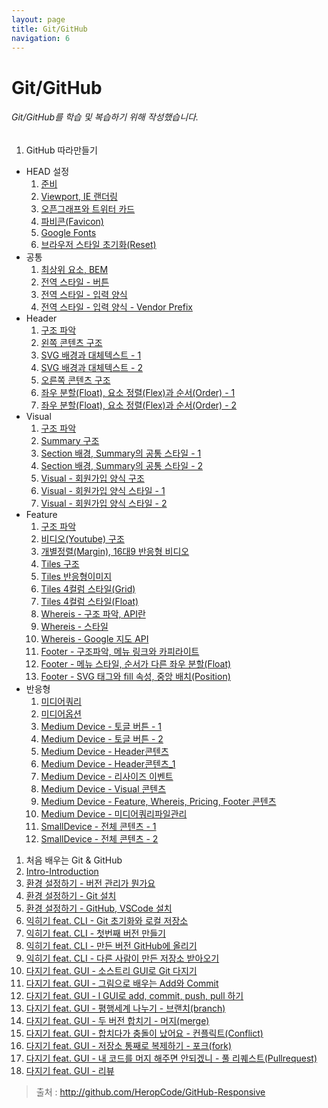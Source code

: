 ```yaml
---
layout: page
title: Git/GitHub
navigation: 6
---
```


# Git/GitHub

###### Git/GitHub를 학습 및 복습하기 위해 작성했습니다.
1. GitHub 따라만들기
  - HEAD 설정
    1. [준비](https://baek-kyoungman.github.io/study/File/Git/01/01.html)
    1. [Viewport, IE 랜더링](https://baek-kyoungman.github.io/study/File/Git/01/02.html)
    1. [오픈그래프와 트위터 카드](https://baek-kyoungman.github.io/study/File/Git/01/03.html)
    1. [파비콘(Favicon)](https://baek-kyoungman.github.io/study/File/Git/01/04.html)
    1. [Google Fonts](https://baek-kyoungman.github.io/study/File/Git/01/05.html)
    1. [브라우저 스타일 초기화(Reset)](https://baek-kyoungman.github.io/study/File/Git/01/06.html)
  - 공통
    1. [최상위 요소, BEM](https://baek-kyoungman.github.io/study/File/Git/01/07.html)
    1. [전역 스타일 - 버튼](https://baek-kyoungman.github.io/study/File/Git/01/08.html)
    1. [전역 스타일 - 입력 양식](https://baek-kyoungman.github.io/study/File/Git/01/09.html)
    1. [전역 스타일 - 입력 양식 - Vendor Prefix](https://baek-kyoungman.github.io/study/File/Git/01/10.html)
  - Header
    1. [구조 파악](https://baek-kyoungman.github.io/study/File/Git/01/11.html)
    1. [왼쪽 콘텐츠 구조](https://baek-kyoungman.github.io/study/File/Git/01/12.html)
    1. [SVG 배경과 대체텍스트 - 1](https://baek-kyoungman.github.io/study/File/Git/01/13.html)
    1. [SVG 배경과 대체텍스트 - 2](https://baek-kyoungman.github.io/study/File/Git/01/14.html)
    1. [오른쪽 콘텐츠 구조](https://baek-kyoungman.github.io/study/File/Git/01/15.html)
    1. [좌우 분할(Float), 요소 정렬(Flex)과 순서(Order) - 1](https://baek-kyoungman.github.io/study/File/Git/01/16.html)
    1. [좌우 분할(Float), 요소 정렬(Flex)과 순서(Order) - 2](https://baek-kyoungman.github.io/study/File/Git/01/17.html)
  - Visual
    1. [구조 파악](https://baek-kyoungman.github.io/study/File/Git/01/18.html)
    1. [Summary 구조](https://baek-kyoungman.github.io/study/File/Git/01/19.html)
    1. [Section 배경, Summary의 공통 스타일 - 1](https://baek-kyoungman.github.io/study/File/Git/01/20.html)
    1. [Section 배경, Summary의 공통 스타일 - 2](https://baek-kyoungman.github.io/study/File/Git/01/21.html)
    1. [Visual - 회원가입 양식 구조](https://baek-kyoungman.github.io/study/File/Git/01/22.html)
    1. [Visual - 회원가입 양식 스타일 - 1](https://baek-kyoungman.github.io/study/File/Git/01/23.html)
    1. [Visual - 회원가입 양식 스타일 - 2](https://baek-kyoungman.github.io/study/File/Git/01/24.html)
  - Feature
    1. [구조 파악](https://baek-kyoungman.github.io/study/File/Git/01/25.html)
    1. [비디오(Youtube) 구조](https://baek-kyoungman.github.io/study/File/Git/01/26.html)
    1. [개별정렬(Margin), 16대9 반응형 비디오](https://baek-kyoungman.github.io/study/File/Git/01/27.html)
    1. [Tiles 구조](https://baek-kyoungman.github.io/study/File/Git/01/28.html)
    1. [Tiles 반응형이미지](https://baek-kyoungman.github.io/study/File/Git/01/29.html)
    1. [Tiles 4컬럼 스타일(Grid)](https://baek-kyoungman.github.io/study/File/Git/01/30.html)
    1. [Tiles 4컬럼 스타일(Float)](https://baek-kyoungman.github.io/study/File/Git/01/31.html)
    1. [Whereis - 구조 파악, API란](https://baek-kyoungman.github.io/study/File/Git/01/32.html)
    1. [Whereis - 스타일](https://baek-kyoungman.github.io/study/File/Git/01/33.html)
    1. [Whereis - Google 지도 API](https://baek-kyoungman.github.io/study/File/Git/01/34.html)
    1. [Footer - 구조파악, 메뉴 링크와 카피라이트](https://baek-kyoungman.github.io/study/File/Git/01/35.html)
    1. [Footer - 메뉴 스타일, 순서가 다른 좌우 분할(Float)](https://baek-kyoungman.github.io/study/File/Git/01/36.html)
    1. [Footer - SVG 태그와 fill 속성, 중앙 배치(Position)](https://baek-kyoungman.github.io/study/File/Git/01/37.html)
  - 반응형
    1. [미디어쿼리](https://baek-kyoungman.github.io/study/File/Git/01/38.html)
    1. [미디어옵션](https://baek-kyoungman.github.io/study/File/Git/01/39.html)
    1. [Medium Device - 토글 버튼 - 1](https://baek-kyoungman.github.io/study/File/Git/01/41.html)
    1. [Medium Device - 토글 버튼 - 2](https://baek-kyoungman.github.io/study/File/Git/01/41.html)
    1. [Medium Device - Header콘텐츠](https://baek-kyoungman.github.io/study/File/Git/01/42.html)
    1. [Medium Device - Header콘텐츠_1](https://baek-kyoungman.github.io/study/File/Git/01/43.html)
    1. [Medium Device - 리사이즈 이벤트](https://baek-kyoungman.github.io/study/File/Git/01/44.html)
    1. [Medium Device - Visual 콘텐츠](https://baek-kyoungman.github.io/study/File/Git/01/45.html)
    1. [Medium Device - Feature, Whereis, Pricing, Footer 콘텐츠](https://baek-kyoungman.github.io/study/File/Git/01/46.html)
    1. [Medium Device - 미디어쿼리파일관리](https://baek-kyoungman.github.io/study/File/Git/01/47.html)
    1. [SmallDevice - 전체 콘텐츠 - 1](https://baek-kyoungman.github.io/study/File/Git/01/48.html)
    1. [SmallDevice - 전체 콘텐츠 - 2](https://baek-kyoungman.github.io/study/File/Git/01/49.html)
1. 처음 배우는 Git & GitHub
  1. [Intro-Introduction](https://baek-kyoungman.github.io/study/File/Git/02/01.html)
  1. [환경 설정하기 - 버전 관리가 뭔가요](https://baek-kyoungman.github.io/study/File/Git/02/02.html)
  1. [환경 설정하기 - Git 설치](https://baek-kyoungman.github.io/study/File/Git/02/03.html)
  1. [환경 설정하기 - GitHub, VSCode 설치](https://baek-kyoungman.github.io/study/File/Git/02/04.html)
  1. [익히기 feat. CLI - Git 초기화와 로컬 저장소](https://baek-kyoungman.github.io/study/File/Git/02/05.html)
  1. [익히기 feat. CLI - 첫번째 버전 만들기](https://baek-kyoungman.github.io/study/File/Git/02/06.html)
  1. [익히기 feat. CLI - 만든 버전 GitHub에 올리기](https://baek-kyoungman.github.io/study/File/Git/02/07.html)
  1. [익히기 feat. CLI - 다른 사람이 만든 저장소 받아오기](https://baek-kyoungman.github.io/study/File/Git/02/08.html)
  1. [다지기 feat. GUI - 소스트리 GUI로 Git 다지기](https://baek-kyoungman.github.io/study/File/Git/02/09.html)
  1. [다지기 feat. GUI - 그림으로 배우는 Add와 Commit](https://baek-kyoungman.github.io/study/File/Git/02/10.html)
  1. [다지기 feat. GUI - l GUI로 add, commit, push, pull 하기](https://baek-kyoungman.github.io/study/File/Git/02/11.html)
  1. [다지기 feat. GUI - 평행세계 나누기 - 브랜치(branch)](https://baek-kyoungman.github.io/study/File/Git/02/12.html)
  1. [다지기 feat. GUI - 두 버전 합치기 - 머지(merge)](https://baek-kyoungman.github.io/study/File/Git/02/13.html)
  1. [다지기 feat. GUI - 합치다가 충돌이 났어요 - 컨플릭트(Conflict)](https://baek-kyoungman.github.io/study/File/Git/02/14.html)
  1. [다지기 feat. GUI - 저장소 통째로 복제하기 - 포크(fork)](https://baek-kyoungman.github.io/study/File/Git/02/15.html)
  1. [다지기 feat. GUI - 내 코드를 머지 해주면 안되겠니 - 풀 리퀘스트(Pullrequest)](https://baek-kyoungman.github.io/study/File/Git/02/16.html)
  1. [다지기 feat. GUI - 리뷰](https://baek-kyoungman.github.io/study/File/Git/02/17.html)

> 출처 : http://github.com/HeropCode/GitHub-Responsive
